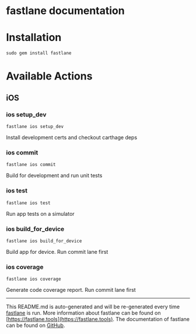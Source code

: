 fastlane documentation
================
# Installation
```
sudo gem install fastlane
```
# Available Actions
## iOS
### ios setup_dev
```
fastlane ios setup_dev
```
Install development certs and checkout carthage deps
### ios commit
```
fastlane ios commit
```
Build for development and run unit tests
### ios test
```
fastlane ios test
```
Run app tests on a simulator
### ios build_for_device
```
fastlane ios build_for_device
```
Build app for device. Run commit lane first
### ios coverage
```
fastlane ios coverage
```
Generate code coverage report. Run commit lane first

----

This README.md is auto-generated and will be re-generated every time [fastlane](https://fastlane.tools) is run.
More information about fastlane can be found on [https://fastlane.tools](https://fastlane.tools).
The documentation of fastlane can be found on [GitHub](https://github.com/fastlane/fastlane/tree/master/fastlane).